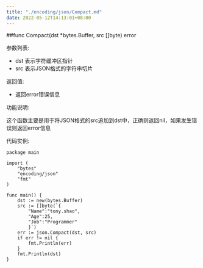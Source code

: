 ```yaml
---
title: "./encoding/json/Compact.md"
date: 2022-05-12T14:13:01+08:00
---
```

##func Compact(dst *bytes.Buffer, src []byte) error

参数列表:

- dst 表示字符缓冲区指针
- src 表示JSON格式的字符串切片

返回值:

- 返回error错误信息

功能说明:

这个函数主要是用于将JSON格式的src追加到dst中，正确则返回nil，如果发生错误则返回error信息

代码实例:

	package main
	
	import (
		"bytes"
		"encoding/json"
		"fmt"
	)
	
	func main() {
		dst := new(bytes.Buffer)
		src := []byte(`{
			"Name":"tony.shao",
			"Age":25,
			"Job":"Programmer"
			}`)
		err := json.Compact(dst, src)
		if err != nil {
			fmt.Println(err)
		}
		fmt.Println(dst)
	}
